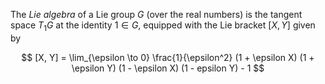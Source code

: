 The *Lie algebra* of a Lie group $G$ (over the real numbers) is the tangent space $T_1 G$ at the identity $1 \in G$, equipped with the Lie bracket $[X, Y]$ given by

$$
[X, Y] = \lim_{\epsilon \to 0} \frac{1}{\epsilon^2} (1 + \epsilon X) (1 + \epsilon Y) (1 - \epsilon X) (1 - epsilon Y) - 1
$$

